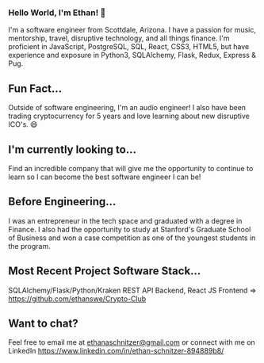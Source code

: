 ### Hello World, I'm Ethan! 👋

I'm a software engineer from Scottdale, Arizona. I have a passion for music, mentorship, travel, disruptive technology, and all things finance. I'm proficient in JavaScript, PostgreSQL, SQL, React, CSS3, HTML5, but have experience and exposure in Python3, SQLAlchemy, Flask, Redux, Express & Pug. 

## Fun Fact...

Outside of software engineering, I'm an audio engineer! I also have been trading cryptocurrency for 5 years and love learning about new disruptive ICO's. 😄 

## I'm currently looking to...

Find an incredible company that will give me the opportunity to continue to learn so I can become the best software engineer I can be! 

## Before Engineering...

I was an entrepreneur in the tech space and graduated with a degree in Finance. I also had the opportunity to study at Stanford's Graduate School of Business and won a case competition as one of the youngest students in the program. 

## Most Recent Project Software Stack...

SQLAlchemy/Flask/Python/Kraken REST API Backend, React JS Frontend => https://github.com/ethanswe/Crypto-Club

## Want to chat?

Feel free to email me at ethanaschnitzer@gmail.com or connect with me on LinkedIn https://www.linkedin.com/in/ethan-schnitzer-894889b8/
<!--
**ethanswe/ethanswe** is a ✨ _special_ ✨ repository because its `README.md` (this file) appears on your GitHub profile.

Here are some ideas to get you started:

- 🔭 I’m currently working on ...
- 🌱 I’m currently learning ...
- 👯 I’m looking to collaborate on ...
- 🤔 I’m looking for help with ...
- 💬 Ask me about ...
- 📫 How to reach me: ...
- 😄 Pronouns: ...
- ⚡ Fun fact: ...
-->
